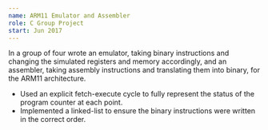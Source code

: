 ```yaml
---
name: ARM11 Emulator and Assembler
role: C Group Project
start: Jun 2017
---
```


In a group of four wrote an emulator, taking binary instructions and changing the simulated registers and memory accordingly, and an assembler, taking assembly instructions and translating them into binary, for the ARM11 architecture.

- Used an explicit fetch-execute cycle to fully represent the status of the program counter at each point.
- Implemented a linked-list to ensure the binary instructions were written in the correct order.
